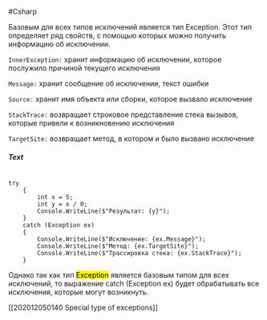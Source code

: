#Csharp 

Базовым для всех типов исключений является тип Exception. Этот тип определяет ряд свойств, с помощью которых можно получить информацию об исключении.

`InnerException:` хранит информацию об исключении, которое послужило причиной текущего исключения

`Message:` хранит сообщение об исключении, текст ошибки

`Source:` хранит имя объекта или сборки, которое вызвало исключение

`StackTrace:` возвращает строковое представление стека вызывов, которые привели к возникновению исключения

`TargetSite:` возвращает метод, в котором и было вызвано исключение


##### Text
```dotnet

try
    {
        int x = 5;
        int y = x / 0;
        Console.WriteLine($"Результат: {y}");
    }
    catch (Exception ex)
    {
        Console.WriteLine($"Исключение: {ex.Message}");
        Console.WriteLine($"Метод: {ex.TargetSite}");
        Console.WriteLine($"Трассировка стека: {ex.StackTrace}");
    }

```

Однако так как тип <mark>Exception</mark> является базовым типом для всех исключений, то выражение catch (Exception ex) будет обрабатывать все исключения, которые могут возникнуть.

[[202012050140 Special type of exceptions]]